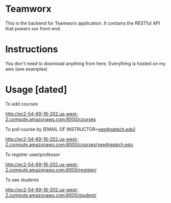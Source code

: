 # Teamworx

This is the backend for Teamworx application. It contains the RESTful API that powers our front-end.

# Instructions

You don't need to download anything from here. Everything is hosted on my aws (see examples)

# Usage [dated]
To add courses

http://ec2-54-69-18-202.us-west-2.compute.amazonaws.com:8000/courses

To poll course by [EMAIL OF INSTRUCTOR=yee@gatech.edu]

http://ec2-54-69-18-202.us-west-2.compute.amazonaws.com:8000/courses/yee@gatech.edu

To register user/professor

http://ec2-54-69-18-202.us-west-2.compute.amazonaws.com:8000/register/

To see students

http://ec2-54-69-18-202.us-west-2.compute.amazonaws.com:8000/student/
